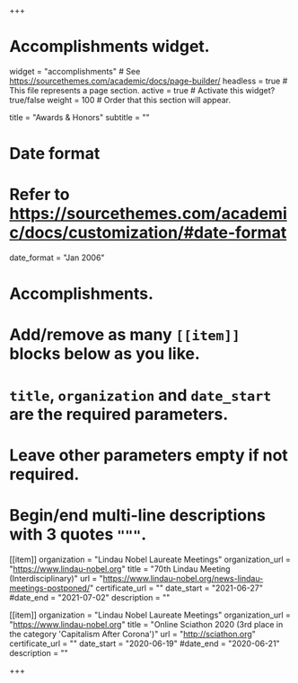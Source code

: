 +++
# Accomplishments widget.
widget = "accomplishments"  # See https://sourcethemes.com/academic/docs/page-builder/
headless = true  # This file represents a page section.
active = true  # Activate this widget? true/false
weight = 100  # Order that this section will appear.

title = "Awards & Honors"
subtitle = ""

# Date format
#   Refer to https://sourcethemes.com/academic/docs/customization/#date-format
date_format = "Jan 2006"

# Accomplishments.
#   Add/remove as many `[[item]]` blocks below as you like.
#   `title`, `organization` and `date_start` are the required parameters.
#   Leave other parameters empty if not required.
#   Begin/end multi-line descriptions with 3 quotes `"""`.

[[item]]
  organization = "Lindau Nobel Laureate Meetings"
  organization_url = "https://www.lindau-nobel.org"
  title = "70th Lindau Meeting (Interdisciplinary)"
  url = "https://www.lindau-nobel.org/news-lindau-meetings-postponed/"
  certificate_url = ""
  date_start = "2021-06-27"
  #date_end = "2021-07-02"
  description = ""

[[item]]
  organization = "Lindau Nobel Laureate Meetings"
  organization_url = "https://www.lindau-nobel.org"
  title = "Online Sciathon 2020 (3rd place in the category 'Capitalism After Corona')"
  url = "http://sciathon.org"
  certificate_url = ""
  date_start = "2020-06-19"
  #date_end = "2020-06-21"
  description = ""

+++

